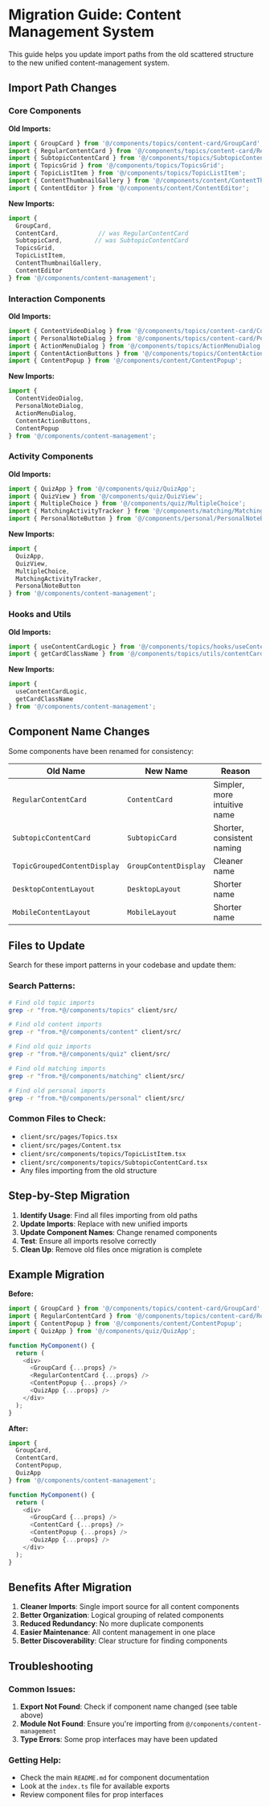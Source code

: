 # Migration Guide: Content Management System

This guide helps you update import paths from the old scattered structure to the new unified content-management system.

## Import Path Changes

### Core Components

**Old Imports:**
```typescript
import { GroupCard } from '@/components/topics/content-card/GroupCard';
import { RegularContentCard } from '@/components/topics/content-card/RegularContentCard';
import { SubtopicContentCard } from '@/components/topics/SubtopicContentCard';
import { TopicsGrid } from '@/components/topics/TopicsGrid';
import { TopicListItem } from '@/components/topics/TopicListItem';
import { ContentThumbnailGallery } from '@/components/content/ContentThumbnailGallery';
import { ContentEditor } from '@/components/content/ContentEditor';
```

**New Imports:**
```typescript
import {
  GroupCard,
  ContentCard,           // was RegularContentCard
  SubtopicCard,         // was SubtopicContentCard
  TopicsGrid,
  TopicListItem,
  ContentThumbnailGallery,
  ContentEditor
} from '@/components/content-management';
```

### Interaction Components

**Old Imports:**
```typescript
import { ContentVideoDialog } from '@/components/topics/content-card/ContentVideoDialog';
import { PersonalNoteDialog } from '@/components/topics/content-card/PersonalNoteDialog';
import { ActionMenuDialog } from '@/components/topics/ActionMenuDialog';
import { ContentActionButtons } from '@/components/topics/ContentActionButtons';
import { ContentPopup } from '@/components/content/ContentPopup';
```

**New Imports:**
```typescript
import {
  ContentVideoDialog,
  PersonalNoteDialog,
  ActionMenuDialog,
  ContentActionButtons,
  ContentPopup
} from '@/components/content-management';
```

### Activity Components

**Old Imports:**
```typescript
import { QuizApp } from '@/components/quiz/QuizApp';
import { QuizView } from '@/components/quiz/QuizView';
import { MultipleChoice } from '@/components/quiz/MultipleChoice';
import { MatchingActivityTracker } from '@/components/matching/MatchingActivityTracker';
import { PersonalNoteButton } from '@/components/personal/PersonalNoteButton';
```

**New Imports:**
```typescript
import {
  QuizApp,
  QuizView,
  MultipleChoice,
  MatchingActivityTracker,
  PersonalNoteButton
} from '@/components/content-management';
```

### Hooks and Utils

**Old Imports:**
```typescript
import { useContentCardLogic } from '@/components/topics/hooks/useContentCardLogic';
import { getCardClassName } from '@/components/topics/utils/contentCardUtils';
```

**New Imports:**
```typescript
import {
  useContentCardLogic,
  getCardClassName
} from '@/components/content-management';
```

## Component Name Changes

Some components have been renamed for consistency:

| Old Name | New Name | Reason |
|----------|----------|---------|
| `RegularContentCard` | `ContentCard` | Simpler, more intuitive name |
| `SubtopicContentCard` | `SubtopicCard` | Shorter, consistent naming |
| `TopicGroupedContentDisplay` | `GroupContentDisplay` | Cleaner name |
| `DesktopContentLayout` | `DesktopLayout` | Shorter name |
| `MobileContentLayout` | `MobileLayout` | Shorter name |

## Files to Update

Search for these import patterns in your codebase and update them:

### Search Patterns:
```bash
# Find old topic imports
grep -r "from.*@/components/topics" client/src/

# Find old content imports  
grep -r "from.*@/components/content" client/src/

# Find old quiz imports
grep -r "from.*@/components/quiz" client/src/

# Find old matching imports
grep -r "from.*@/components/matching" client/src/

# Find old personal imports
grep -r "from.*@/components/personal" client/src/
```

### Common Files to Check:
- `client/src/pages/Topics.tsx`
- `client/src/pages/Content.tsx`
- `client/src/components/topics/TopicListItem.tsx`
- `client/src/components/topics/SubtopicContentCard.tsx`
- Any files importing from the old structure

## Step-by-Step Migration

1. **Identify Usage**: Find all files importing from old paths
2. **Update Imports**: Replace with new unified imports
3. **Update Component Names**: Change renamed components
4. **Test**: Ensure all imports resolve correctly
5. **Clean Up**: Remove old files once migration is complete

## Example Migration

**Before:**
```typescript
import { GroupCard } from '@/components/topics/content-card/GroupCard';
import { RegularContentCard } from '@/components/topics/content-card/RegularContentCard';
import { ContentPopup } from '@/components/content/ContentPopup';
import { QuizApp } from '@/components/quiz/QuizApp';

function MyComponent() {
  return (
    <div>
      <GroupCard {...props} />
      <RegularContentCard {...props} />
      <ContentPopup {...props} />
      <QuizApp {...props} />
    </div>
  );
}
```

**After:**
```typescript
import {
  GroupCard,
  ContentCard,
  ContentPopup,
  QuizApp
} from '@/components/content-management';

function MyComponent() {
  return (
    <div>
      <GroupCard {...props} />
      <ContentCard {...props} />
      <ContentPopup {...props} />
      <QuizApp {...props} />
    </div>
  );
}
```

## Benefits After Migration

1. **Cleaner Imports**: Single import source for all content components
2. **Better Organization**: Logical grouping of related components
3. **Reduced Redundancy**: No more duplicate components
4. **Easier Maintenance**: All content management in one place
5. **Better Discoverability**: Clear structure for finding components

## Troubleshooting

### Common Issues:

1. **Export Not Found**: Check if component name changed (see table above)
2. **Module Not Found**: Ensure you're importing from `@/components/content-management`
3. **Type Errors**: Some prop interfaces may have been updated

### Getting Help:

- Check the main `README.md` for component documentation
- Look at the `index.ts` file for available exports
- Review component files for prop interfaces
